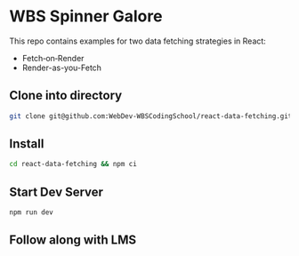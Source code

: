 # WBS Spinner Galore

This repo contains examples for two data fetching strategies in React:

- Fetch‑on‑Render
- Render-as-you-Fetch

## Clone into directory

```sh
git clone git@github.com:WebDev-WBSCodingSchool/react-data-fetching.git
```

## Install

```sh
cd react-data-fetching && npm ci
```

## Start Dev Server

```sh
npm run dev
```

## Follow along with LMS
